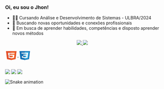 ### Oi, eu sou o Jhon!

- 👨‍🎓 Cursando Análise e Desenvolvimento de Sistemas - ULBRA/2024
- 🚀 Buscando novas oportunidades e conexões profissionais
- 🦾 Em busca de aprender habilidades, competências e disposto aprender novos métodos

<div align="center">
  <a href="https://github.com/jhonpaiva">
  <img height="150em" src="https://github-readme-stats.vercel.app/api?username=jhonpaiva&show_icons=true&theme=github_dark&include_all_commits=true&count_private=true&count_private=true"/>
  <img height="150em" src="https://github-readme-stats.vercel.app/api/top-langs/?username=jhonpaiva&layout=compact&langs_count=7&theme=github_dark"/>
</div>
<div style="display: inline_block"><br>
  <img align="center" alt="Jhon-HTML" height="30" width="40" src="https://raw.githubusercontent.com/devicons/devicon/master/icons/html5/html5-original.svg">
  <img align="center" alt="Jhon-CSS" height="30" width="40" src="https://raw.githubusercontent.com/devicons/devicon/master/icons/css3/css3-original.svg">
</div>

##

<div>
  <a href="https://www.linkedin.com/in/jhonpaiva/" target="_blank"><img src="https://img.shields.io/badge/-LinkedIn-%230077B5?style=for-the-badge&logo=linkedin&logoColor=white" target="_blank"></a> 
  <a href="https://instagram.com/paiva_jhon" target="_blank"><img src="https://img.shields.io/badge/Instagram-E4405F?style=for-the-badge&logo=instagram&logoColor=white"></a>
  <a href = "mailto:jhonluka@outlook.com.br"><img src="https://img.shields.io/badge/Outlook-0078D4?style=for-the-badge&logo=microsoft-outlook&logoColor=white"></a>
</div>

![Snake animation](https://github.com/jhonpaiva/jhonpaiva/blob/output/github-contribution-grid-snake.svg)
